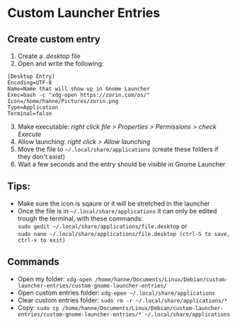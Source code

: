 # Custom Launcher Entries

## Create custom entry
1. Create a *.desktop* file
2. Open and write the following:
```
[Desktop Entry]
Encoding=UTF-8
Name=Name that will show up in Gnome Launcher
Exec=bash -c "xdg-open https://zorin.com/os/"
Icon=/home/hanne/Pictures/zorin.png
Type=Application
Terminal=false
```
3. Make executable: *right click file > Properties > Permissions > check Execute*
4. Allow launching: *right click > Allow launching*
5. Move the file to ``~/.local/share/applications`` (create these folders if they don't exist)
6. Wait a few seconds and the entry should be visible in Gnome Launcher

## Tips:
- Make sure the icon is sqaure or it will be stretched in the launcher
- Once the file is in ``~/.local/share/applications`` it can only be edited trough the terminal, with these commands:<br>
  ``sudo gedit ~/.local/share/applications/file.desktop`` or<br>
  ``sudo nano ~/.local/share/applications/file.desktop (ctrl-S to save, ctrl-x to exit)``

## Commands
- Open my folder: ``xdg-open /home/hanne/Documents/Linux/Debian/custom-launcher-entries/custom-gnome-launcher-entries/``
- Open custom entries folder: ``xdg-open ~/.local/share/applications``
- Clear custom entries folder: ``sudo rm -r ~/.local/share/applications/*``
- Copy: ``sudo cp /home/hanne/Documents/Linux/Debian/custom-launcher-entries/custom-gnome-launcher-entries/* ~/.local/share/applications``
